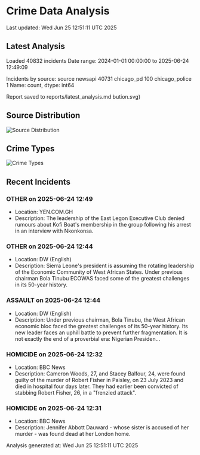 # Crime Data Analysis
Last updated: Wed Jun 25 12:51:11 UTC 2025

## Latest Analysis

Loaded 40832 incidents
Date range: 2024-01-01 00:00:00 to 2025-06-24 12:49:09

Incidents by source:
source
newsapi           40731
chicago_pd          100
chicago_police        1
Name: count, dtype: int64

Report saved to reports/latest_analysis.md
bution.svg)

## Source Distribution
![Source Distribution](images/source_distribution.svg)

## Crime Types
![Crime Types](images/crime_types.svg)

## Recent Incidents

### OTHER on 2025-06-24 12:49
- Location: YEN.COM.GH
- Description: The leadership of the East Legon Executive Club denied rumours about Kofi Boat's membership in the group following his arrest in an interview with Nkonkonsa.


### OTHER on 2025-06-24 12:44
- Location: DW (English)
- Description: Sierra Leone's president is assuming the rotating leadership of the Economic Community of West African States. Under previous chairman Bola Tinubu ECOWAS faced some of the greatest challenges in its 50-year history.


### ASSAULT on 2025-06-24 12:44
- Location: DW (English)
- Description: Under previous chairman, Bola Tinubu, the West African economic bloc faced the greatest challenges of its 50-year history. Its new leader faces an uphill battle to prevent further fragmentation. It is not exactly the end of a proverbial era: Nigerian Presiden…


### HOMICIDE on 2025-06-24 12:32
- Location: BBC News
- Description: Cameron Woods, 27, and Stacey Balfour, 24, were found guilty of the murder of Robert Fisher  in Paisley, on 23 July 2023 and died in hospital four days later. They had earlier been convicted of stabbing Robert Fisher, 26, in a "frenzied attack".


### HOMICIDE on 2025-06-24 12:31
- Location: BBC News
- Description: Jennifer Abbott Dauward - whose sister is accused of her murder - was found dead at her London home.

Analysis generated at: Wed Jun 25 12:51:11 UTC 2025
